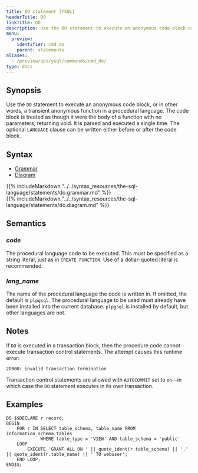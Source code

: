 ```yaml
---
title: DO statement [YSQL]
headerTitle: DO
linkTitle: DO
description: Use the DO statement to execute an anonymous code block or, in other words, a transient anonymous function in a procedural language.
menu:
  preview:
    identifier: cmd_do
    parent: statements
aliases:
  - /preview/api/ysql/commands/cmd_do/
type: docs
---
```


## Synopsis

Use the `DO` statement to execute an anonymous code block, or in other words, a transient anonymous function in a procedural language.
The code block is treated as though it were the body of a function with no parameters, returning void. It is parsed and executed a single time.
The optional `LANGUAGE` clause can be written either before or after the code block.

## Syntax

<ul class="nav nav-tabs nav-tabs-yb">
  <li >
    <a href="#grammar" class="nav-link active" id="grammar-tab" data-toggle="tab" role="tab" aria-controls="grammar" aria-selected="true">
      <i class="fas fa-file-alt" aria-hidden="true"></i>
      Grammar
    </a>
  </li>
  <li>
    <a href="#diagram" class="nav-link" id="diagram-tab" data-toggle="tab" role="tab" aria-controls="diagram" aria-selected="false">
      <i class="fas fa-project-diagram" aria-hidden="true"></i>
      Diagram
    </a>
  </li>
</ul>

<div class="tab-content">
  <div id="grammar" class="tab-pane fade show active" role="tabpanel" aria-labelledby="grammar-tab">
  {{% includeMarkdown "../../syntax_resources/the-sql-language/statements/do.grammar.md" %}}
  </div>
  <div id="diagram" class="tab-pane fade" role="tabpanel" aria-labelledby="diagram-tab">
  {{% includeMarkdown "../../syntax_resources/the-sql-language/statements/do.diagram.md" %}}
  </div>
</div>

## Semantics

### *code*
The procedural language code to be executed. This must be specified as a string literal, just as in `CREATE FUNCTION`. Use of a dollar-quoted literal is recommended.

### *lang_name*
The name of the procedural language the code is written in. If omitted, the default is `plpgsql`.
The procedural language to be used must already have been installed into the current database. `plpgsql` is installed by default, but other languages are not.

## Notes

If `DO` is executed in a transaction block, then the procedure code cannot execute transaction control statements. The attempt causes this runtime error:

```output
2D000: invalid transaction termination
```

Transaction control statements are  allowed with `AUTOCOMMIT` set to `on`—in which case the `DO` statement executes in its own transaction.

## Examples

```plpgsql
DO $$DECLARE r record;
BEGIN
    FOR r IN SELECT table_schema, table_name FROM information_schema.tables
             WHERE table_type = 'VIEW' AND table_schema = 'public'
    LOOP
        EXECUTE 'GRANT ALL ON ' || quote_ident(r.table_schema) || '.' || quote_ident(r.table_name) || ' TO webuser';
    END LOOP;
END$$;
```